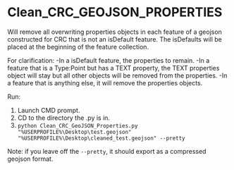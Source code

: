 # Clean_CRC_GEOJSON_PROPERTIES
Will remove all overwriting properties objects in each feature of a geojson constructed for CRC that is not an isDefault feature.
The isDefaults will be placed at the beginning of the feature collection.

For clarification:
	-In a isDefault feature, the properties to remain.
	-In a feature that is a Type:Point but has a TEXT property, the TEXT properties object will stay but all other objects will be removed from the properties.
	-In a feature that is anything else, it will remove the properties objects.

Run:
1) Launch CMD prompt.
2) CD to the directory the .py is in.
3) `python Clean_CRC_GeoJSON_Properties.py "%USERPROFILE%\Desktop\test.geojson" "%USERPROFILE%\Desktop\cleaned_test.geojson" --pretty`

Note: if you leave off the `--pretty`, it should export as a compressed geojson format.
